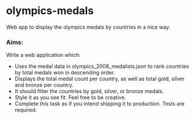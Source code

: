 # olympics-medals

Web app to display the olympics medals by countries in a nice way.

### Aims:

Write a web application which:

* Uses the medal data in olympics_2008_medalists.json to rank countries by total medals won in descending order.
* Displays the total medal count per country, as well as total gold, silver and bronze per country.
* It should filter the countries by gold, silver, or bronze medals.
* Style it as you see fit. Feel free to be creative.
* Complete this task as if you intend shipping it to production. Tests are required.

